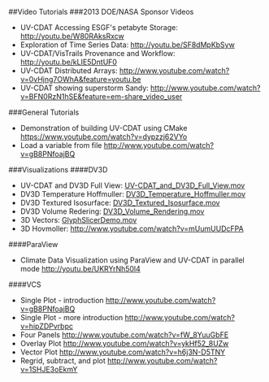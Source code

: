 ##Video Tutorials
###2013 DOE/NASA Sponsor Videos

* UV-CDAT Accessing ESGF's petabyte Storage: <a class="http" href="http://youtu.be/W80RAksRxcw">http://youtu.be/W80RAksRxcw</a>
* Exploration of Time Series Data: <a class="http" href="http://youtu.be/SF8dMpKbSyw">http://youtu.be/SF8dMpKbSyw</a>
* UV-CDAT/VisTrails Provenance and Workflow: <a class="http" href="http://youtu.be/kLIE5DntUF0">http://youtu.be/kLIE5DntUF0</a>
* UV-CDAT Distributed Arrays: <a class="http" href="http://www.youtube.com/watch?v=0vHjng7OWhA&feature=youtu.be">http://www.youtube.com/watch?v=0vHjng7OWhA&feature=youtu.be</a>
* UV-CDAT showing superstorm Sandy: <a class="http" href="http://www.youtube.com/watch?v=BFN0RzN1hSE&feature=em-share_video_user">http://www.youtube.com/watch?v=BFN0RzN1hSE&feature=em-share_video_user</a>

###General Tutorials

* Demonstration of building UV-CDAT using CMake <a class="https" href="https://www.youtube.com/watch?v=dypzzj62VYo">https://www.youtube.com/watch?v=dypzzj62VYo</a>
* Load a variable from file <a class="http" href="http://www.youtube.com/watch?v=gB8PNfoajBQ">http://www.youtube.com/watch?v=gB8PNfoajBQ</a>

###Visualizations
####DV3D

* UV-CDAT and DV3D Full View: <a class="attachment" href="/wiki/VideoTutorials?action=AttachFile&do=view&target=UV-CDAT_and_DV3D_Full_View.mov" title="">UV-CDAT_and_DV3D_Full_View.mov</a>
* DV3D Temperature Hoffmuller: <a class="attachment" href="/wiki/VideoTutorials?action=AttachFile&do=view&target=DV3D_Temperature_Hoffmuller.mov" title="">DV3D_Temperature_Hoffmuller.mov</a>
* DV3D Textured Isosurface: <a class="attachment" href="/wiki/VideoTutorials?action=AttachFile&do=view&target=DV3D_Textured_Isosurface.mov" title="">DV3D_Textured_Isosurface.mov</a>
* DV3D Volume Redering: <a class="attachment" href="/wiki/VideoTutorials?action=AttachFile&do=view&target=DV3D_Volume_Rendering.mov" title="">DV3D_Volume_Rendering.mov</a>
* 3D Vectors: <a class="attachment" href="/wiki/VideoTutorials?action=AttachFile&do=view&target=GlyphSlicerDemo.mov" title="">GlyphSlicerDemo.mov</a>
* 3D Hovmoller: <a class="http" href="http://www.youtube.com/watch?v=mUumUUDcFPA">http://www.youtube.com/watch?v=mUumUUDcFPA</a>

####ParaView

* Climate Data Visualization using ParaView and UV-CDAT in parallel mode <a class="http" href="http://youtu.be/UKRYrNh50l4">http://youtu.be/UKRYrNh50l4</a>


####VCS

* Single Plot - introduction <a class="http" href="http://www.youtube.com/watch?v=gB8PNfoajBQ">http://www.youtube.com/watch?v=gB8PNfoajBQ</a>
* Single Plot - more introduction <a class="http" href="http://www.youtube.com/watch?v=hipZDPvrbpc">http://www.youtube.com/watch?v=hipZDPvrbpc</a>
* Four Panels <a class="http" href="http://www.youtube.com/watch?v=fW_8YuuGbFE">http://www.youtube.com/watch?v=fW_8YuuGbFE</a>
* Overlay Plot <a class="http" href="http://www.youtube.com/watch?v=ykHf52_8UZw">http://www.youtube.com/watch?v=ykHf52_8UZw</a>
* Vector Plot <a class="http" href="http://www.youtube.com/watch?v=h6j3N-D5TNY">http://www.youtube.com/watch?v=h6j3N-D5TNY</a>
* Regrid, subtract, and plot <a class="http" href="http://www.youtube.com/watch?v=1SHJE3oEkmY">http://www.youtube.com/watch?v=1SHJE3oEkmY</a>
